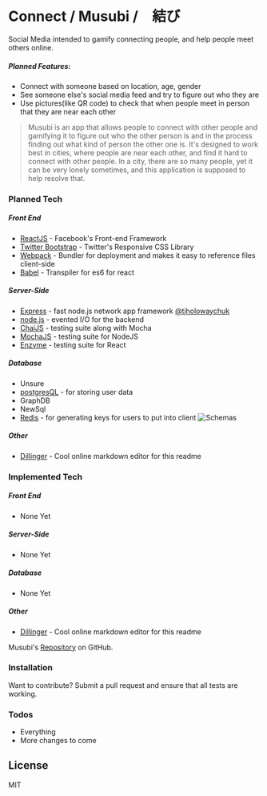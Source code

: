 # Connect / Musubi /　結び

Social Media intended to gamify connecting people, and help people meet others
online.

##### Planned Features:
  - Connect with someone based on location, age, gender
  - See someone else's social media feed and try to figure out who they are
  - Use pictures(like QR code) to check that when people meet in person that they are near each other


> Musubi is an app that allows people to connect with other people
> and gamifying it to figure out who the other person is
> and in the process finding out what kind of person the other one is.
> It's designed to work best in cities, where people are near each other, and find
> it hard to connect with other people. In a city, there are so many people, yet it can
> be very lonely sometimes, and this application is supposed to help resolve that.


### Planned Tech

##### Front End
* [ReactJS](https://facebook.github.io/react/) - Facebook's Front-end Framework
* [Twitter Bootstrap] - Twitter's Responsive CSS Library
* [Webpack](https://webpack.github.io/) - Bundler for deployment and makes it easy to reference files client-side
* [Babel](https://babeljs.io/) - Transpiler for es6 for react

##### Server-Side
* [Express] - fast node.js network app framework [@tjholowaychuk]
* [node.js] - evented I/O for the backend
* [ChaiJS](http://chaijs.com/) - testing suite along with Mocha
* [MochaJS](https://mochajs.org/) - testing suite for NodeJS
* [Enzyme](https://github.com/airbnb/enzyme) - testing suite for React

##### Database
* Unsure
* [postgresQL](https://www.postgresql.org/) - for storing user data
* GraphDB
* NewSql
* [Redis](http://redis.io/) - for generating keys for users to put into client
![Schemas]()

##### Other
* [Dillinger][dill] - Cool online markdown editor for this readme
### Implemented Tech

##### Front End
* None Yet
##### Server-Side
* None Yet

##### Database
* None Yet
##### Other
* [Dillinger][dill] - Cool online markdown editor for this readme
 
Musubi's [Repository](https://github.com/JulianKnodt/musubi)
 on GitHub.

### Installation

Want to contribute? Submit a pull request and ensure that all tests are working.



### Todos

 - Everything
 - More changes to come


License
----

MIT

   [dill]: <https://github.com/joemccann/dillinger>
   [node.js]: <http://nodejs.org>
   [Twitter Bootstrap]: <http://twitter.github.com/bootstrap/>
   [@tjholowaychuk]: <http://twitter.com/tjholowaychuk>
   [express]: <http://expressjs.com>
